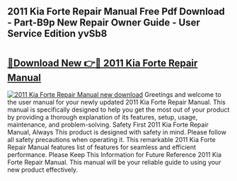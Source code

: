 ## 2011 Kia Forte Repair Manual Free Pdf Download - Part-B9p New Repair Owner Guide - User Service Edition yvSb8

# <h2><a href="http://bc24261.oget.top/?id=2011+Kia+Forte+Repair+Manual">🔗Download New 👉🔴 2011 Kia Forte Repair Manual</a></h2>

[![2011 Kia Forte Repair Manual new download](https://i.imgur.com/5g1atiW.png)](http://bc24261.oget.top/?id=2011+Kia+Forte+Repair+Manual)
Greetings and welcome to the user manual for your newly updated 2011 Kia Forte Repair Manual. This manual is specifically designed to help you get the most out of your product by providing a thorough explanation of its features, setup, usage, maintenance, and problem-solving. Safety First 2011 Kia Forte Repair Manual, Always This product is designed with safety in mind. Please follow all safety precautions when operating it. This remarkable 2011 Kia Forte Repair Manual features list of features for seamless and efficient performance. Please Keep This Information for Future Reference 2011 Kia Forte Repair Manual. This manual will be your reliable guide to using your new product effectively.
